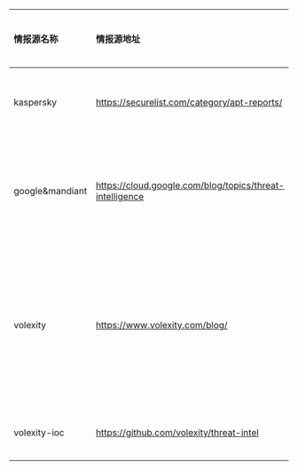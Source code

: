 |情报源名称|情报源地址|主要情报类型|情报主要聚焦区域|情报源说明|
| :--- | :---| :--- | :---| :---|
|kaspersky|https://securelist.com/category/apt-reports/|APT、取证|全球|卡巴斯基威胁情报，该部分为APT报告
|google&mandiant|https://cloud.google.com/blog/topics/threat-intelligence|APT、漏洞分析、取证|全球|google威胁情报，其结合了google云安全、mandiant方面的情报内容|
|volexity|https://www.volexity.com/blog/|APT、取证、漏洞分析|北美、欧洲|volexity是一个美国网络安全公司，该博客记录了该公司在APT追踪、取证分析、漏洞分析方面的工作报告|
|volexity-ioc|https://github.com/volexity/threat-intel|x|x|volexity博客报告中的ioc情报数据|